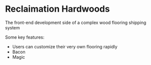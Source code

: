 # Reclaimation Hardwoods
The front-end development side of a complex wood flooring shipping system

Some key features:

  - Users can customize their very own flooring rapidly
  - Bacon
  - Magic

